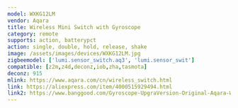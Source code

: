 ```yaml
---
model: WXKG12LM
vendor: Aqara
title: Wireless Mini Switch with Gyroscope
category: remote
supports: action, batterypct
action: single, double, hold, release, shake
image: /assets/images/devices/WXKG12LM.jpg
zigbeemodel: ['lumi.sensor_switch.aq3', 'lumi.sensor_swit']
compatible: [z2m,z4d,deconz,iob,zha,tasmota]
deconz: 915
mlink: https://www.aqara.com/cn/wireless_switch.html
link: https://aliexpress.com/item/4000515929494.html
link2: https://www.banggood.com/Gyroscope-UpgraVersion-Original-Aqara-Wireless-Switch-Smart-Home-Remote-Sensor-Switch-p-1290177.html
---
```

